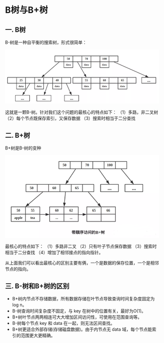 # B树与B+树

## 一. B树

B-树是一种自平衡的搜索树，形式很简单：

![B树](./BTreeAndB+Tree.assets/BTree.png)

这就是一颗B-树。针对我们这个问题的最核心的特点如下：
（1）多路，非二叉树
（2）每个节点既保存索引，又保存数据
（3）搜索时相当于二分查找

## 二. B+树

B+树是B-树的变种

![B+树](./BTreeAndB+Tree.assets/B+Tree.png)

最核心的特点如下：
（1）多路非二叉
（2）只有叶子节点保存数据
（3）搜索时相当于二分查找
（4）增加了相邻接点的指向指针。

从上面我们可以看出最核心的区别主要有俩，一个是数据的保存位置，一个是相邻节点的指向。

## 三. B-树和B+树的区别
- B+树内节点不存储数据，所有数据存储在叶节点导致查询时间复杂度固定为 log n。
- B-树查询时间复杂度不固定，与 key 在树中的位置有关，最好为O(1)。
- B+树叶节点两两相连可大大增加区间访问性，可使用在范围查询等。
- B-树每个节点 key 和 data 在一起，则无法区间查找。
- B+树更适合外部存储(存储磁盘数据)。由于内节点无 data 域，每个节点能索引的范围更大更精确。